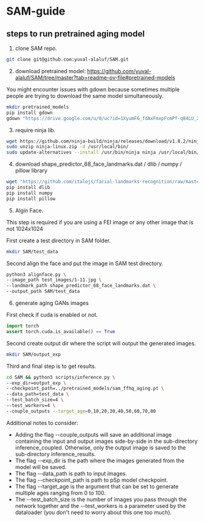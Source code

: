 # SAM-guide


## steps to run pretrained aging model

1. clone SAM repo.
```bash
git clone git@github.com:yuval-alaluf/SAM.git
```

2. download pretrained model: https://github.com/yuval-alaluf/SAM/tree/master?tab=readme-ov-file#pretrained-models

You might encounter issues with gdown because sometimes multiple people are trying to download the same model simultaneously.
```bash
mkdir pretrained_models
pip install gdown
gdown "https://drive.google.com/u/0/uc?id=1XyumF6_fdAxFmxpFcmPf-q84LU_22EMC&export=download" -O pretrained_models/sam_ffhq_aging.pt
```

3. require ninja lib.

```bash
wget https://github.com/ninja-build/ninja/releases/download/v1.8.2/ninja-linux.zip
sudo unzip ninja-linux.zip -d /usr/local/bin/
sudo update-alternatives --install /usr/bin/ninja ninja /usr/local/bin/ninja 1 --force
```

4. download shape_predictor_68_face_landmarks.dat / dlib / numpy / pillow library 

```bash
wget "https://github.com/italojs/facial-landmarks-recognition/raw/master/shape_predictor_68_face_landmarks.dat"
pip install dlib
pip install numpy
pip install pillow
```

5. Algin Face. 

This step is required if you are using a FEI image or any other image that is not 1024x1024

First create a test directory in SAM folder.

```bash
mkdir SAM/test_data
```

Second align the face and put the image in SAM test directory.

```bash
python3 alignface.py \
--image_path test_images/1-11.jpg \
--landmark_path shape_predictor_68_face_landmarks.dat \
--output_path SAM/test_data
```

6. generate aging GANs images

First check if cuda is enabled or not.
```python
import torch
assert torch.cuda.is_available() == True
```

Second create output dir where the script will output the generated images.
```bash
mkdir SAM/output_exp
```

Third and final step is to get results.

```bash
cd SAM && python3 scripts/inference.py \
--exp_dir=output_exp \
--checkpoint_path=../pretrained_models/sam_ffhq_aging.pt \
--data_path=test_data \
--test_batch_size=4 \
--test_workers=4 \
--couple_outputs --target_age=0,10,20,30,40,50,60,70,80
```

Additional notes to consider:
* Adding the flag --couple_outputs will save an additional image containing the input and output images side-by-side in the sub-directory inference_coupled. Otherwise, only the output image is saved to the sub-directory inference_results.
* The flag --exp_dir is the path where the images generated from the model will be saved.
* The flag --data_path is path to input images.
* The flag --checkpoint_path is path to pSp model checkpoint.
* The flag --target_age is the argument that can be set to generate multiple ages ranging from 0 to 100.
* The --test_batch_size is the number of images you pass through the network together and the --test_workers is a parameter used by the dataloader (you don't need to worry about this one too much).
